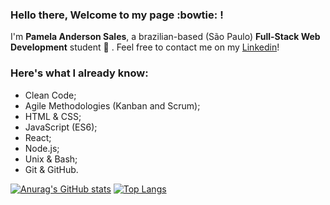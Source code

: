 ### Hello there, Welcome to my page :bowtie: !
I'm **Pamela Anderson Sales**, a brazilian-based (São Paulo) **Full-Stack Web Development** student :raising_hand: . Feel free to contact me on my [Linkedin](https://www.linkedin.com/in/pamela-anderson-sales/)!

### **Here's what I already know:**
- Clean Code;
- Agile Methodologies (Kanban and Scrum);
- HTML & CSS;
- JavaScript (ES6);
- React;
- Node.js;
- Unix & Bash;
- Git & GitHub.


[![Anurag's GitHub stats](https://github-readme-stats.vercel.app/api?username=pamsalesr&count_private=true&show_icons=true&theme=radical&include_all_commits=true)](https://github.com/pamsalesr/github-readme-stats)
[![Top Langs](https://github-readme-stats.vercel.app/api/top-langs/?username=pamsalesr&theme=radical)](https://github.com/pamsalesr/github-readme-stats)

<!--
**pamsalesr/pamsalesr** is a ✨ _special_ ✨ repository because its `README.md` (this file) appears on your GitHub profile.

Here are some ideas to get you started:

- 🔭 I’m currently working on ...
- 🌱 I’m currently learning ...
- 👯 I’m looking to collaborate on ...
- 🤔 I’m looking for help with ...
- 💬 Ask me about ...
- 📫 How to reach me: ...
- 😄 Pronouns: ...
- ⚡ Fun fact: ...
-->
